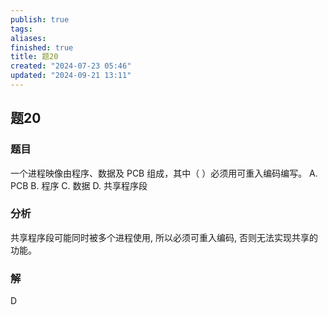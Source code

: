 ```yaml
---
publish: true
tags: 
aliases: 
finished: true
title: 题20
created: "2024-07-23 05:46"
updated: "2024-09-21 13:11"
---
```

## 题20
### 题目
一个进程映像由程序、数据及 PCB 组成，其中（ ）必须用可重入编码编写。
A. PCB 
B. 程序 
C. 数据 
D. 共享程序段
### 分析
共享程序段可能同时被多个进程使用, 所以必须可重入编码, 否则无法实现共享的功能。
### 解
D